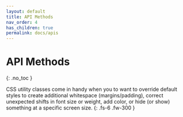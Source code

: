 ```yaml
---
layout: default
title: API Methods
nav_order: 4
has_children: true
permalink: docs/apis
---
```


# API Methods
{: .no_toc }

CSS utility classes come in handy when you to want to override default styles to create additional whitespace (margins/padding), correct unexpected shifts in font size or weight, add color, or hide (or show) something at a specific screen size.
{: .fs-6 .fw-300 }
